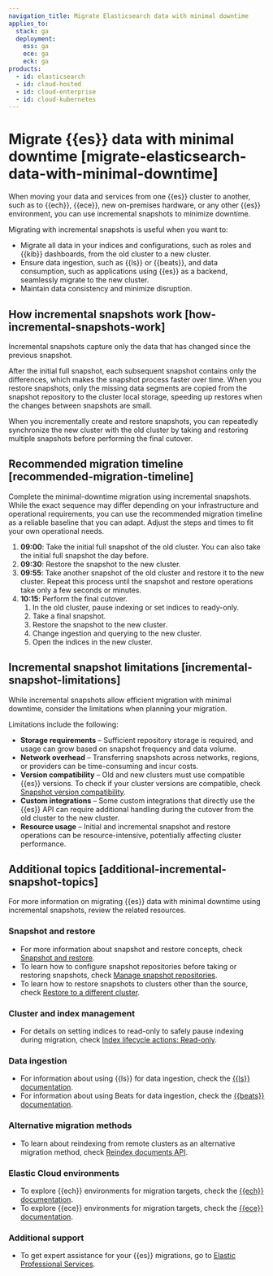 ```yaml
---
navigation_title: Migrate Elasticsearch data with minimal downtime
applies_to:
  stack: ga
  deployment:
    ess: ga
    ece: ga
    eck: ga
products:
  - id: elasticsearch
  - id: cloud-hosted
  - id: cloud-enterprise
  - id: cloud-kubernetes
---
```


# Migrate {{es}} data with minimal downtime [migrate-elasticsearch-data-with-minimal-downtime]
When moving your data and services from one {{es}} cluster to another, such as to {{ech}}, {{ece}}, new on-premises hardware, or any other {{es}} environment, you can use incremental snapshots to minimize downtime. 

Migrating with incremental snapshots is useful when you want to:

* Migrate all data in your indices and configurations, such as roles and {{kib}} dashboards, from the old cluster to a new cluster.
* Ensure data ingestion, such as {{ls}} or {{beats}}, and data consumption, such as applications using {{es}} as a backend, seamlessly migrate to the new cluster.
* Maintain data consistency and minimize disruption.  

## How incremental snapshots work [how-incremental-snapshots-work]
Incremental snapshots capture only the data that has changed since the previous snapshot. 

After the initial full snapshot, each subsequent snapshot contains only the differences, which makes the snapshot process faster over time. When you restore snapshots, only the missing data segments are copied from the snapshot repository to the cluster local storage, speeding up restores when the changes between snapshots are small.

When you incrementally create and restore snapshots, you can repeatedly synchronize the new cluster with the old cluster by taking and restoring multiple snapshots before performing the final cutover.

## Recommended migration timeline [recommended-migration-timeline]
Complete the minimal-downtime migration using incremental snapshots. While the exact sequence may differ depending on your infrastructure and operational requirements, you can use the recommended migration timeline as a reliable baseline that you can adapt. Adjust the steps and times to fit your own operational needs.

1. **09:00**: Take the initial full snapshot of the old cluster. You can also take the initial full snapshot the day before.
2. **09:30**: Restore the snapshot to the new cluster.
3. **09:55**: Take another snapshot of the old cluster and restore it to the new cluster. Repeat this process until the snapshot and restore operations take only a few seconds or minutes.
4. **10:15**: Perform the final cutover.
    1. In the old cluster, pause indexing or set indices to ready-only.
    2. Take a final snapshot. 
    3. Restore the snapshot to the new cluster. 
    4. Change ingestion and querying to the new cluster. 
    5. Open the indices in the new cluster. 

## Incremental snapshot limitations [incremental-snapshot-limitations]
While incremental snapshots allow efficient migration with minimal downtime, consider the limitations when planning your migration.

Limitations include the following:
* **Storage requirements** – Sufficient repository storage is required, and usage can grow based on snapshot frequency and data volume.
* **Network overhead** – Transferring snapshots across networks, regions, or providers can be time-consuming and incur costs.
* **Version compatibility** – Old and new clusters must use compatible {{es}} versions. To check if your cluster versions are compatible, check [Snapshot version compatibility](/deploy-manage/tools/snapshot-and-restore.md#snapshot-restore-version-compatibility).
* **Custom integrations** – Some custom integrations that directly use the {{es}} API can require additional handling during the cutover from the old cluster to the new cluster.
* **Resource usage** – Initial and incremental snapshot and restore operations can be resource-intensive, potentially affecting cluster performance.

## Additional topics [additional-incremental-snapshot-topics]
For more information on migrating {{es}} data with minimal downtime using incremental snapshots, review the related resources. 

### Snapshot and restore
* For more information about snapshot and restore concepts, check [Snapshot and restore](/deploy-manage/tools/snapshot-and-restore.md).
* To learn how to configure snapshot repositories before taking or restoring snapshots, check [Manage snapshot repositories](/deploy-manage/tools/snapshot-and-restore/manage-snapshot-repositories.md).
* To learn how to restore snapshots to clusters other than the source, check [Restore to a different cluster](/deploy-manage/tools/snapshot-and-restore/restore-snapshot.md#restore-different-cluster).

### Cluster and index management
* For details on setting indices to read-only to safely pause indexing during migration, check [Index lifecycle actions: Read-only](elasticsearch://reference/elasticsearch/index-lifecycle-actions/ilm-readonly.md).

### Data ingestion
* For information about using {{ls}} for data ingestion, check the [{{ls}} documentation](logstash://reference/index.md).
* For information about using Beats for data ingestion, check the [{{beats}} documentation](beats://reference/index.md).

### Alternative migration methods
* To learn about reindexing from remote clusters as an alternative migration method, check [Reindex documents API](https://www.elastic.co/docs/api/doc/elasticsearch/operation/operation-reindex).

### Elastic Cloud environments
* To explore {{ech}} environments for migration targets, check the [{{ech}} documentation](/deploy-manage/deploy/elastic-cloud/cloud-hosted.md).
* To explore {{ece}} environments for migration targets, check the [{{ece}} documentation](/deploy-manage/deploy/cloud-enterprise.md).

### Additional support
* To get expert assistance for your {{es}} migrations, go to [Elastic Professional Services](https://www.elastic.co/consulting).
